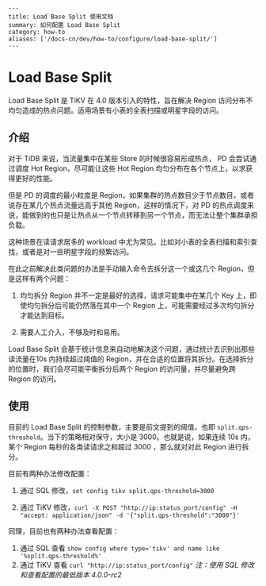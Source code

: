 ```
---
title: Load Base Split 使用文档
summary: 如何配置 Load Base Split
category: how-to
aliases: ['/docs-cn/dev/how-to/configure/load-base-split/']
---
```

# Load Base Split 
Load Base Split 是 TiKV 在 4.0 版本引入的特性，旨在解决 Region 访问分布不均匀造成的热点问题。适用场景有小表的全表扫描或明星字段的访问。

## 介绍

对于 TiDB 来说，当流量集中在某些 Store 的时候很容易形成热点， PD 会尝试通过调度 Hot Region，尽可能让这些 Hot Region 均匀分布在各个节点上，以求获得更好的性能。

但是 PD 的调度的最小粒度是 Region，如果集群的热点数目少于节点数目，或者说存在某几个热点流量远高于其他 Region，这样的情况下，对 PD 的热点调度来说，能做到的也只是让热点从一个节点转移到另一个节点，而无法让整个集群承担负载。

这种场景在读请求居多的 workload 中尤为常见。比如对小表的全表扫描和索引查找，或者是对一些明星字段的频繁访问。

在此之前解决此类问题的办法是手动输入命令去拆分这一个或这几个 Region，但是这样有两个问题：

1. 均匀拆分 Region 并不一定是最好的选择，请求可能集中在某几个 Key 上，即使均匀拆分后可能仍然落在其中一个 Region 上，可能需要经过多次均匀拆分才能达到目标。

2. 需要人工介入，不够及时和易用。

Load Base Split 会基于统计信息来自动地解决这个问题，通过统计去识别出那些读流量在10s 内持续超过阈值的 Region，并在合适的位置将其拆分。在选择拆分的位置时，我们会尽可能平衡拆分后两个 Region 的访问量，并尽量避免跨 Region 的访问。

## 使用

目前的 Load Base Split 的控制参数，主要是前文提到的阈值，也即 `split.qps-threshold`。当下的策略相对保守，大小是 3000。也就是说，如果连续 10s 内，某个 Region 每秒的各类读请求之和超过 3000 ，那么就对对此 Region 进行拆分。

目前有两种办法修改配置：

1. 通过 SQL 修改，`set config tikv split.qps-threshold=3000`

2. 通过 TiKV 修改，`curl -X POST "http://ip:status_port/config" -H "accept: application/json" -d '{"split.qps-threshold":"3000"}'`

同理，目前也有两种办法查看配置：

1. 通过 SQL 查看 `show config where type='tikv' and name like '%split.qps-threshold%'`
2. 通过 TiKV 查看 `curl "http://ip:status_port/config"`
   *注：使用 SQL 修改和查看配置的最低版本 4.0.0-rc2*

